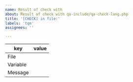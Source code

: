 ```yaml
---
name: Result of check with
about: Result of check with qa-include/qa-check-lang.php
title: '[CHECK] in file:'
labels: 'tqm'
assignees: ''

---
```

key      | value
---------|-------
File     | 
Variable | 
Message  | 

